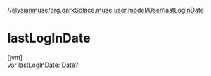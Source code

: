 //[elysianmuse](../../../index.md)/[org.darkSolace.muse.user.model](../index.md)/[User](index.md)/[lastLogInDate](last-log-in-date.md)

# lastLogInDate

[jvm]\
var [lastLogInDate](last-log-in-date.md): [Date](https://docs.oracle.com/javase/8/docs/api/java/util/Date.html)?
